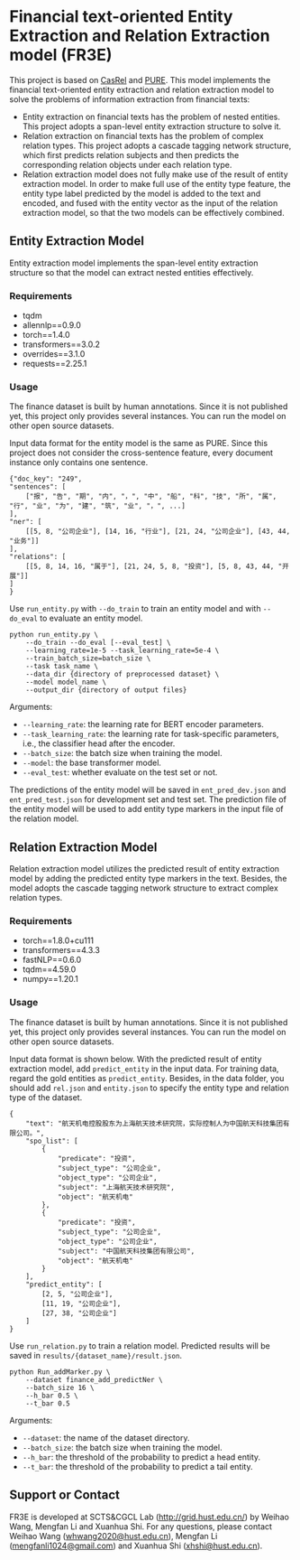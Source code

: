 # Financial text-oriented Entity Extraction and Relation Extraction model (FR3E)
This project is based on [CasRel](https://github.com/Onion12138/CasRelPyTorch) and [PURE](https://github.com/princeton-nlp/PURE). This model implements the financial text-oriented entity extraction and relation extraction model to solve the problems of information extraction from financial texts:
- Entity extraction on financial texts has the problem of nested entities. This project adopts a span-level entity extraction structure to solve it.
- Relation extraction on financial texts has the problem of complex relation types. This project adopts a cascade tagging network structure, which first predicts relation subjects and then predicts the corresponding relation objects under each relation type.
- Relation extraction model does not fully make use of the result of entity extraction model. In order to make full use of the entity type feature, the entity type label predicted by the model is added to the text and encoded, and fused with the entity vector as the input of the relation extraction model, so that the two models can be effectively combined.

## Entity Extraction Model
Entity extraction model implements the span-level entity extraction structure so that the model can extract nested entities effectively.

### Requirements
- tqdm
- allennlp==0.9.0
- torch==1.4.0
- transformers==3.0.2
- overrides==3.1.0
- requests==2.25.1

### Usage
The finance dataset is built by human annotations. Since it is not published yet, this project only provides several instances. You can run the model on other open source datasets. 

Input data format for the entity model is the same as PURE. Since this project does not consider the cross-sentence feature, every document instance only contains one sentence.
```
{"doc_key": "249", 
"sentences": [
    ["报", "告", "期", "内", "，", "中", "船", "科", "技", "所", "属", "行", "业", "为", "建", "筑", "业", "，", ...]
], 
"ner": [
    [[5, 8, "公司企业"], [14, 16, "行业"], [21, 24, "公司企业"], [43, 44, "业务"]]
],
"relations": [
    [[5, 8, 14, 16, "属于"], [21, 24, 5, 8, "投资"], [5, 8, 43, 44, "开展"]]
]
}
```
Use `run_entity.py` with `--do_train` to train an entity model and with `--do_eval` to evaluate an entity model.
```
python run_entity.py \
    --do_train --do_eval [--eval_test] \
    --learning_rate=1e-5 --task_learning_rate=5e-4 \
    --train_batch_size=batch_size \
    --task task_name \
    --data_dir {directory of preprocessed dataset} \
    --model model_name \
    --output_dir {directory of output files}
```
Arguments:
* `--learning_rate`: the learning rate for BERT encoder parameters.
* `--task_learning_rate`: the learning rate for task-specific parameters, i.e., the classifier head after the encoder.
* `--batch_size`: the batch size when training the model.
* `--model`: the base transformer model. 
* `--eval_test`: whether evaluate on the test set or not.

The predictions of the entity model will be saved in `ent_pred_dev.json` and `ent_pred_test.json` for development set and test set. The prediction file of the entity model will be used to add entity type markers in the input file of the relation model.

## Relation Extraction Model
Relation extraction model utilizes the predicted result of entity extraction model by adding the predicted entity type markers in the text. Besides, the model adopts the cascade tagging network structure to extract complex relation types.
### Requirements
- torch==1.8.0+cu111
- transformers==4.3.3
- fastNLP==0.6.0
- tqdm==4.59.0
- numpy==1.20.1

### Usage
The finance dataset is built by human annotations. Since it is not published yet, this project only provides several instances. You can run the model on other open source datasets. 

Input data format is shown below. With the predicted result of entity extraction model, add `predict_entity` in the input data. For training data, regard the gold entities as `predict_entity`. Besides, in the data folder, you should add `rel.json` and `entity.json` to specify the entity type and relation type of the dataset.
```
{
    "text": "航天机电控股股东为上海航天技术研究院，实际控制人为中国航天科技集团有限公司。",
    "spo_list": [
        {
            "predicate": "投资",
            "subject_type": "公司企业",
            "object_type": "公司企业",
            "subject": "上海航天技术研究院",
            "object": "航天机电"
        },
        {
            "predicate": "投资",
            "subject_type": "公司企业",
            "object_type": "公司企业",
            "subject": "中国航天科技集团有限公司",
            "object": "航天机电"
        }
    ],
    "predict_entity": [
        [2, 5, "公司企业"],
        [11, 19, "公司企业"],
        [27, 38, "公司企业"]
    ]
}
```
Use `run_relation.py` to train a relation model. Predicted results will be saved in `results/{dataset_name}/result.json`.
```
python Run_addMarker.py \
    --dataset finance_add_predictNer \
    --batch_size 16 \
    --h_bar 0.5 \
    --t_bar 0.5
```

Arguments:
* `--dataset`: the name of the dataset directory.
* `--batch_size`: the batch size when training the model.
* `--h_bar`: the threshold of the probability to predict a head entity. 
* `--t_bar`: the threshold of the probability to predict a tail entity. 

## Support or Contact
FR3E is developed at SCTS&CGCL Lab (http://grid.hust.edu.cn/) by Weihao Wang, Mengfan Li and Xuanhua Shi. For any questions, please contact Weihao Wang (whwang2020@hust.edu.cn), Mengfan Li (mengfanli1024@gmail.com) and Xuanhua Shi (xhshi@hust.edu.cn).

